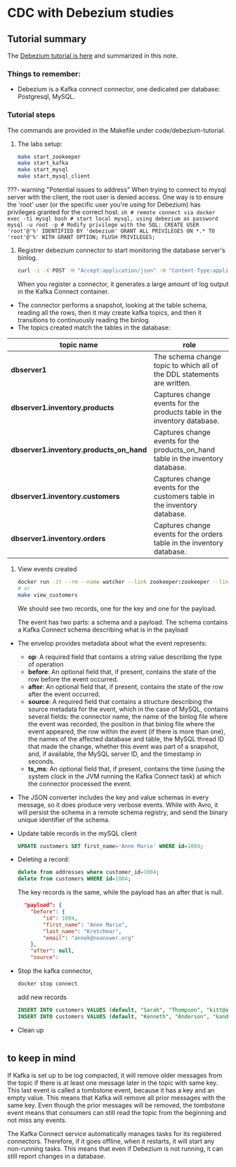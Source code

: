 # CDC with Debezium studies

## Tutorial summary

The [Debezium tutorial is here](https://debezium.io/documentation/reference/3.2/tutorial.html) and summarized in this note.

### Things to remember:

* Debezium is a Kafka connect connector, one dedicated per database: Postgresql, MySQL. 


### Tutorial steps

The commands are provided in the Makefile under code/debezium-tutorial.

1. The labs setup:
    ```sh
    make start_zookeeper
    make start_kafka
    make start_mysql
    make start_mysql_client
    ```
???- warning "Potential issues to address"
    When trying to connect to mysql server with the client, the root user is denied access. One way is to ensure the 'root' user (or the specific user you're using for Debezium) has privileges granted for the correct host.
        ```sh
        # remote connect via
        docker exec -ti mysql bash
        # start local mysql, using debezium as password
        mysql -u root -p
        # Modify privilege with the SQL:
        CREATE USER 'root'@'%' IDENTIFIED BY 'debezium'
        GRANT ALL PRIVILEGES ON *.* TO 'root'@'%' WITH GRANT OPTION;
        FLUSH PRIVILEGES;
        ```

1. Registrer debezium connector to start monitoring the database server's binlog.
    ```sh
    curl -i -X POST -H "Accept:application/json" -H "Content-Type:application/json" localhost:8083/connectors/ -d@config.json
    ```

    When you register a connector, it generates a large amount of log output in the Kafka Connect container.

* The connector performs a snapshot, looking at the table schema, reading all the rows, then it may create kafka topics, and then it transitions to continuously reading the binlog.
* The topics created match the tables in the database:

| topic name | role |
| --- | --- |
| **dbserver1** | The schema change topic to which all of the DDL statements are written.| 
| **dbserver1.inventory.products** |Captures change events for the products table in the inventory database.|
| **dbserver1.inventory.products_on_hand** | Captures change events for the products_on_hand table in the inventory database.|
| **dbserver1.inventory.customers** | Captures change events for the customers table in the inventory database. |
| **dbserver1.inventory.orders** | Captures change events for the orders table in the inventory database. |

1. View events created
    ```sh
    docker run -it --rm --name watcher --link zookeeper:zookeeper --link kafka:kafka quay.io/debezium/kafka:3.2 watch-topic -a -k dbserver1.inventory.customers
    # or
    make view_customers
    ```

    We should see two records, one for the key and one for the payload.

    The event has two parts: a schema and a payload. The schema contains a Kafka Connect schema describing what is in the payload

* The envelop provides metadata about what the event represents:
    * **op**: A required field that contains a string value describing the type of operation
    * **before**: An optional field that, if present, contains the state of the row before the event occurred.
    * **after**: An optional field that, if present, contains the state of the row after the event occurred. 
    * **source**: A required field that contains a structure describing the source metadata for the event, which in the case of MySQL, contains several fields: the connector name, the name of the binlog file where the event was recorded, the position in that binlog file where the event appeared, the row within the event (if there is more than one), the names of the affected database and table, the MySQL thread ID that made the change, whether this event was part of a snapshot, and, if available, the MySQL server ID, and the timestamp in seconds.
    * **ts_ms**: An optional field that, if present, contains the time (using the system clock in the JVM running the Kafka Connect task) at which the connector processed the event.

* The JSON converter includes the key and value schemas in every message, so it does produce very verbose events. While with Avro, it will persist the schema in a remote schema registry, and send the binary unique identifier of the schema.

* Update table records in the mySQL client
    ```sql
    UPDATE customers SET first_name='Anne Marie' WHERE id=1004;
    ```

* Deleting a record:
    ```sql
    delete from addresses where customer_id=1004;
    delete from customers WHERE id=1004;
    ```

    The key records is the same, while the payload has an after that is null.
    ```json
      "payload": {
        "before": {
            "id": 1004,
            "first_name": "Anne Marie",
            "last_name": "Kretchmar",
            "email": "annek@noanswer.org"
        },
        "after": null,
        "source": 
    ```

* Stop the kafka connector, 
    ```sh
    docker stop connect
    ```
    
    add new records
    ```sql
    INSERT INTO customers VALUES (default, "Sarah", "Thompson", "kitt@acme.com");
    INSERT INTO customers VALUES (default, "Kenneth", "Anderson", "kander@acme.com");
    ```

* Clean up
    ```sh
    ```
    
## to keep in mind


If Kafka is set up to be log compacted, it will remove older messages from the topic if there is at least one message later in the topic with same key. This last event is called a tombstone event, because it has a key and an empty value. This means that Kafka will remove all prior messages with the same key. Even though the prior messages will be removed, the tombstone event means that consumers can still read the topic from the beginning and not miss any events.

The Kafka Connect service automatically manages tasks for its registered connectors. Therefore, if it goes offline, when it restarts, it will start any non-running tasks. This means that even if Debezium is not running, it can still report changes in a database.

